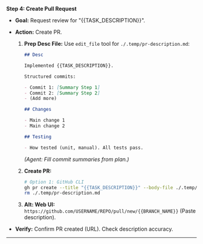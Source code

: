 **Step 4: Create Pull Request**

- **Goal:** Request review for "{{TASK_DESCRIPTION}}".
- **Action:** Create PR.

  1.  **Prep Desc File:** Use `edit_file` tool for `./.temp/pr-description.md`:

      ```markdown
      ## Desc

      Implemented {{TASK_DESCRIPTION}}.

      Structured commits:

      - Commit 1: [Summary Step 1]
      - Commit 2: [Summary Step 2]
      - (Add more)

      ## Changes

      - Main change 1
      - Main change 2

      ## Testing

      - How tested (unit, manual). All tests pass.
      ```

      _(Agent: Fill commit summaries from plan.)_

  2.  **Create PR:**
      ```bash
      # Option 1: GitHub CLI
      gh pr create --title "{{TASK_DESCRIPTION}}" --body-file ./.temp/pr-description.md --base main
      rm ./.temp/pr-description.md
      ```
  3.  **Alt: Web UI:** `https://github.com/USERNAME/REPO/pull/new/{{BRANCH_NAME}}` (Paste description).

- **Verify:** Confirm PR created (URL). Check description accuracy.

---
